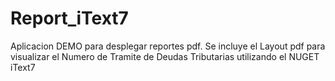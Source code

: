 # Report_iText7
Aplicacion DEMO para desplegar reportes pdf. Se incluye el Layout pdf para visualizar el Numero de Tramite de Deudas Tributarias utilizando el NUGET iText7
